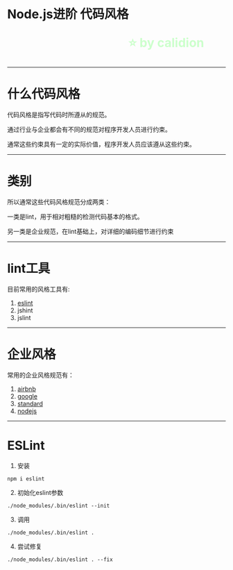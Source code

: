 <!--
$theme: gaia
template: gaia
-->


Node.js进阶
代码风格<p style="text-align:right;font-size:28px;margin-right:50px;color:#cFc;">:star: by calidion</p>
===
---
什么代码风格
===

代码风格是指写代码时所遵从的规范。

通过行业与企业都会有不同的规范对程序开发人员进行约束。

通常这些约束具有一定的实际价值，程序开发人员应该遵从这些约束。

---
类别
===
所以通常这些代码风格规范分成两类：

一类是lint，用于相对粗糙的检测代码基本的格式。

另一类是企业规范，在lint基础上，对详细的编码细节进行约束


---
lint工具
===

目前常用的风格工具有:

1. [eslint](https://eslint.org/)
2. jshint
3. jslint

---
企业风格
===

常用的企业风格规范有：

1. [airbnb](https://github.com/airbnb/javascript)
2. [google](https://google.github.io/styleguide/jsguide.html)
3. [standard](https://standardjs.com/)
4. [nodejs](https://github.com/felixge/node-style-guide)

---
ESLint
===
1. 安装
```
npm i eslint
```
2. 初始化eslint参数

```
./node_modules/.bin/eslint --init
```

3. 调用
```
./node_modules/.bin/eslint .
```

4. 尝试修复
```
./node_modules/.bin/eslint . --fix
```

